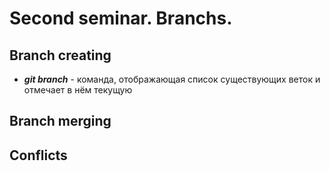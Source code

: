 # Second seminar. Branchs.

## Branch creating

* __*git branch*__ - команда, отображающая список существующих веток и отмечает в нём текущую 

## Branch merging

## Conflicts